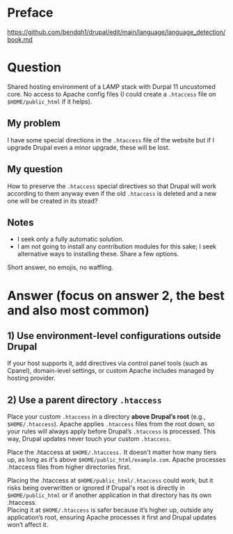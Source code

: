 # Preface

https://github.com/bendqh1/drupal/edit/main/language/language_detection/book.md

# Question

Shared hosting environment of a LAMP stack with Durpal 11 uncustomed core.
No access to Apache config files (I could create a `.htaccess` file on `$HOME/public_html` if it helps).


## My problem

I have some special directions in the `.htaccess` file of the website but if I upgrade Drupal even a minor upgrade, these will be lost.

## My question

How to preserve the `.htaccess` special directives so that Drupal will work according to them anyway even if the old `.htaccess` is deleted and a new one will be created in its stead?

## Notes

* I seek only a fully automatic solution.
* I am not going to install any contribution modules for this sake; I seek alternative ways to installing these. Share a few options.

Short answer, no emojis, no waffling.

# Answer (focus on answer 2, the best and also most common)

## 1) Use **environment-level configurations outside Drupal** 

If your host supports it, add directives via control panel tools (such as Cpanel), domain-level settings, or custom Apache includes managed by hosting provider.

## 2) Use a **parent directory `.htaccess`**  
Place your custom `.htaccess` in a directory **above Drupal’s root** (e.g., `$HOME/.htaccess`). Apache applies `.htaccess` files from the root down, so your rules will always apply before Drupal’s `.htaccess` is processed. This way, Drupal updates never touch your custom `.htaccess`.

Place the .htaccess at `$HOME/.htaccess.` It doesn't matter how many tiers up, as long as it's above `$HOME/public_html/example.com`. Apache processes .htaccess files from higher directories first.

Placing the .htaccess at `$HOME/public_html/.htaccess` could work, but it risks being overwritten or ignored if Drupal's root is directly in `$HOME/public_html` or if another application in that directory has its own .htaccess.<br>
Placing it at `$HOME/.htaccess` is safer because it’s higher up, outside any application’s root, ensuring Apache processes it first and Drupal updates won’t affect it.
